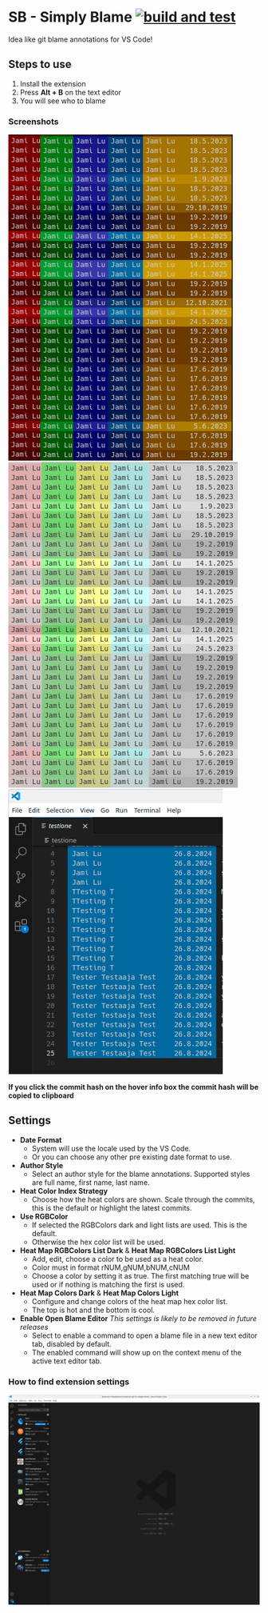 # SB - Simply Blame [![build and test](https://github.com/JamiLu/simply-blame/actions/workflows/run-tests.yml/badge.svg)](https://github.com/JamiLu/simply-blame/actions/workflows/run-tests.yml)

Idea like git blame annotations for VS Code!

## Steps to use
1. Install the extension
2. Press **Alt + B** on the text editor
3. You will see who to blame

### Screenshots
![Dark RGB Colors](dark-rgb-colors.png)
![Light RGB Colors](light-rgb-colors.png)
![Blame gif](blame.gif)

**If you click the commit hash on the hover info box the commit hash will be copied to clipboard**

## Settings
 * **Date Format**
   * System will use the locale used by the VS Code.
   * Or you can choose any other pre existing date format to use.
* **Author Style**
   * Select an author style for the blame annotations. Supported styles are full name, first name, last name.
* **Heat Color Index Strategy**
   * Choose how the heat colors are shown. Scale through the commits, this is the default or highlight the latest commits.
* **Use RGBColor**
   * If selected the RGBColors dark and light lists are used. This is the default.
   * Otherwise the hex color list will be used.
* **Heat Map RGBColors List Dark** & **Heat Map RGBColors List Light**
   * Add, edit, choose a color to be used as a heat color.
   * Color must in format rNUM,gNUM,bNUM,cNUM
   * Choose a color by setting it as true. The first matching true will be used or if nothing is matching the first is used.
* **Heat Map Colors Dark** & **Heat Map Colors Light**
   * Configure and change colors of the heat map hex color list.
   * The top is hot and the bottom is cool.
* **Enable Open Blame Editor** *This settings is likely to be removed in future releases*
   * Select to enable a command to open a blame file in a new text editor tab, disabled by default.
   * The enabled command will show up on the context menu of the active text editor tab.

### How to find extension settings
![How to find settings](settings.gif)
